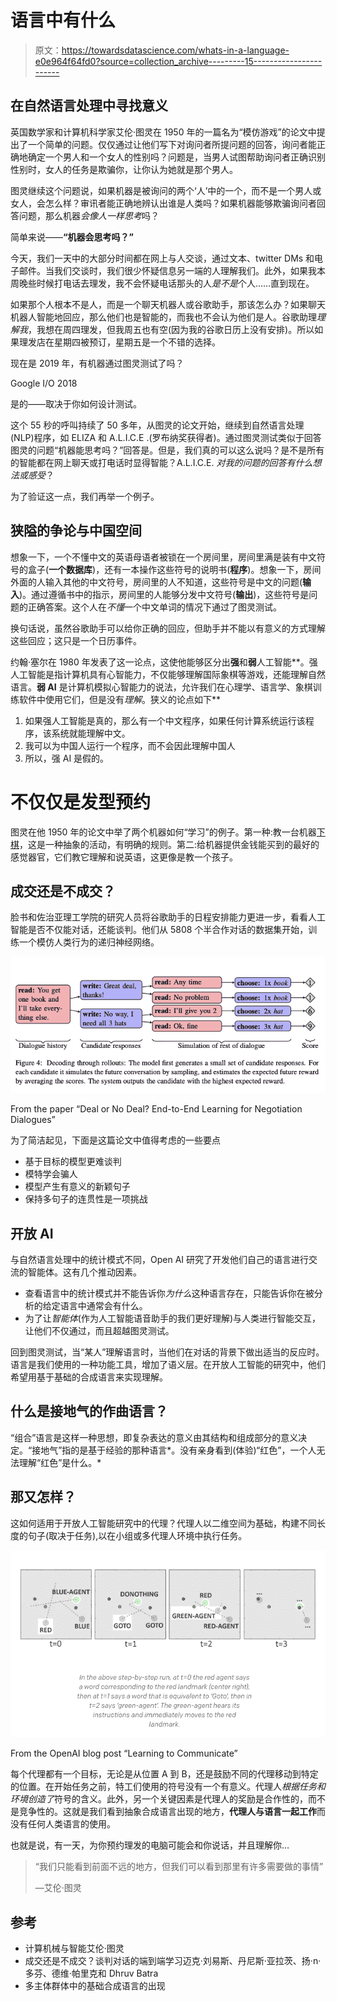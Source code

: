 # 语言中有什么

> 原文：<https://towardsdatascience.com/whats-in-a-language-e0e964f64fd0?source=collection_archive---------15----------------------->

## 在自然语言处理中寻找意义

英国数学家和计算机科学家艾伦·图灵在 1950 年的一篇名为“模仿游戏”的论文中提出了一个简单的问题。仅仅通过让他们写下对询问者所提问题的回答，询问者能正确地确定一个男人和一个女人的性别吗？问题是，当男人试图帮助询问者正确识别性别时，女人的任务是欺骗你，让你认为她就是那个男人。

图灵继续这个问题说，如果机器是被询问的两个‘人’中的一个，而不是一个男人或女人，会怎么样？审讯者能正确地辨认出谁是人类吗？如果机器能够欺骗询问者回答问题，那么机器*会像人一样思考*吗？

简单来说——**“机器会思考吗？”**

今天，我们一天中的大部分时间都在网上与人交谈，通过文本、twitter DMs 和电子邮件。当我们交谈时，我们很少怀疑信息另一端的人理解我们。此外，如果我本周晚些时候打电话去理发，我不会怀疑电话那头的人*是不是*个人……直到现在。

如果那个人根本不是人，而是一个聊天机器人或谷歌助手，那该怎么办？如果聊天机器人智能地回应，那么他们也是智能的，而我也不会认为他们是人。谷歌助理*理解我*，我想在周四理发，但我周五也有空(因为我的谷歌日历上没有安排)。所以如果理发店在星期四被预订，星期五是一个不错的选择。

现在是 2019 年，有机器通过图灵测试了吗？

Google I/O 2018

是的——取决于你如何设计测试。

这个 55 秒的呼叫持续了 50 多年，从图灵的论文开始，继续到自然语言处理(NLP)程序，如 ELIZA 和 A.L.I.C.E .(罗布纳奖获得者)。通过图灵测试类似于回答图灵的问题“机器能思考吗？”回答是。但是，我们真的可以这么说吗？是不是所有的智能都在网上聊天或打电话时显得智能？A.L.I.C.E. *对我的问题的回答有什么想法或感受*？

为了验证这一点，我们再举一个例子。

## 狭隘的争论与中国空间

想象一下，一个不懂中文的英语母语者被锁在一个房间里，房间里满是装有中文符号的盒子(**一个数据库**)，还有一本操作这些符号的说明书(**程序**)。想象一下，房间外面的人输入其他的中文符号，房间里的人不知道，这些符号是中文的问题(**输入**)。通过遵循书中的指示，房间里的人能够分发中文符号(**输出**)，这些符号是问题的正确答案。这个人在*不懂*一个中文单词的情况下通过了图灵测试。

换句话说，虽然谷歌助手可以给你正确的回应，但助手并不能以有意义的方式理解这些回应；这只是一个日历事件。

约翰·塞尔在 1980 年发表了这一论点，这使他能够区分出**强**和**弱**人工智能**。强人工智能是指计算机具有心智能力，不仅能够理解国际象棋等游戏，还能理解自然语言。**弱 AI** 是计算机模拟心智能力的说法，允许我们在心理学、语言学、象棋训练软件中使用它们，但是没有*理解*。狭义的论点如下**

1.  如果强人工智能是真的，那么有一个中文程序，如果任何计算系统运行该程序，该系统就能理解中文。
2.  我可以为中国人运行一个程序，而不会因此理解中国人
3.  所以，强 AI 是假的。

# 不仅仅是发型预约

图灵在他 1950 年的论文中举了两个机器如何“学习”的例子。第一种:教一台机器[下棋](https://www.theringer.com/tech/2018/11/8/18069092/chess-alphazero-alphago-go-stockfish-artificial-intelligence-future)，这是一种抽象的活动，有明确的规则。第二:给机器提供金钱能买到的最好的感觉器官，它们教它理解和说英语，这更像是教一个孩子。

## 成交还是不成交？

脸书和佐治亚理工学院的研究人员将谷歌助手的日程安排能力更进一步，看看人工智能是否不仅能对话，还能谈判。他们从 5808 个半合作对话的数据集开始，训练一个模仿人类行为的递归神经网络。

![](img/f41d6e27a9a2e0923a43455a0df5b630.png)

From the paper “Deal or No Deal? End-to-End Learning for Negotiation Dialogues”

为了简洁起见，下面是这篇论文中值得考虑的一些要点

*   基于目标的模型更难谈判
*   模特学会骗人
*   模型产生有意义的新颖句子
*   保持多句子的连贯性是一项挑战

## 开放 AI

与自然语言处理中的统计模式不同，Open AI 研究了开发他们自己的语言进行交流的智能体。这有几个推动因素。

*   查看语言中的统计模式并不能告诉你*为什么*这种语言存在，只能告诉你在被分析的给定语言中通常会有什么。
*   为了让*智能体*(作为人工智能语音助手的我们更好理解)与人类进行智能交互，让他们不仅通过，而且超越图灵测试。

回到图灵测试，当“某人”理解语言时，当他们在对话的背景下做出适当的反应时。语言是我们使用的一种功能工具，增加了语义层。在开放人工智能的研究中，他们希望用基于基础的合成语言来实现理解。

## 什么是接地气的作曲语言？

“组合”语言是这样一种思想，即复杂表达的意义由其结构和组成部分的意义决定。“接地气”指的是基于经验的那种语言*。没有亲身看到(体验)“红色”，一个人无法理解“红色”是什么。*

## 那又怎样？

这如何适用于开放人工智能研究中的代理？代理人以二维空间为基础，构建不同长度的句子(取决于任务),以在小组或多代理人环境中执行任务。

![](img/337ffa534e3ecba4b6e21f9d8269d0d8.png)

From the OpenAI blog post “Learning to Communicate”

每个代理都有一个目标，无论是从位置 A 到 B，还是鼓励不同的代理移动到特定的位置。在开始任务之前，特工们使用的符号没有一个有意义。代理人*根据任务和环境创造了*符号的含义。此外，另一个关键因素是代理人的奖励是合作性的，而不是竞争性的。这就是我们看到抽象合成语言出现的地方，**代理人与语言一起工作**而没有任何人类语言的使用。

也就是说，有一天，为你预约理发的电脑可能会和你说话，并且理解你…

> “我们只能看到前面不远的地方，但我们可以看到那里有许多需要做的事情”
> 
> —艾伦·图灵

## 参考

*   计算机械与智能艾伦·图灵
*   成交还是不成交？谈判对话的端到端学习迈克·刘易斯、丹尼斯·亚拉茨、扬·n·多芬、德维·帕里克和 Dhruv Batra
*   多主体群体中的基础合成语言的出现